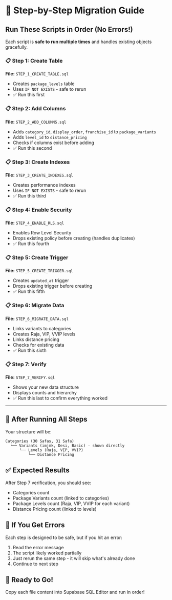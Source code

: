 # 🚀 Step-by-Step Migration Guide

## Run These Scripts in Order (No Errors!)

Each script is **safe to run multiple times** and handles existing objects gracefully.

### 📋 Step 1: Create Table
**File:** `STEP_1_CREATE_TABLE.sql`
- Creates `package_levels` table
- Uses `IF NOT EXISTS` - safe to rerun
- ✅ Run this first

### 📋 Step 2: Add Columns
**File:** `STEP_2_ADD_COLUMNS.sql`
- Adds `category_id`, `display_order`, `franchise_id` to `package_variants`
- Adds `level_id` to `distance_pricing`
- Checks if columns exist before adding
- ✅ Run this second

### 📋 Step 3: Create Indexes
**File:** `STEP_3_CREATE_INDEXES.sql`
- Creates performance indexes
- Uses `IF NOT EXISTS` - safe to rerun
- ✅ Run this third

### 📋 Step 4: Enable Security
**File:** `STEP_4_ENABLE_RLS.sql`
- Enables Row Level Security
- Drops existing policy before creating (handles duplicates)
- ✅ Run this fourth

### 📋 Step 5: Create Trigger
**File:** `STEP_5_CREATE_TRIGGER.sql`
- Creates `updated_at` trigger
- Drops existing trigger before creating
- ✅ Run this fifth

### 📋 Step 6: Migrate Data
**File:** `STEP_6_MIGRATE_DATA.sql`
- Links variants to categories
- Creates Raja, VIP, VVIP levels
- Links distance pricing
- Checks for existing data
- ✅ Run this sixth

### 📋 Step 7: Verify
**File:** `STEP_7_VERIFY.sql`
- Shows your new data structure
- Displays counts and hierarchy
- ✅ Run this last to confirm everything worked

---

## 🎯 After Running All Steps

Your structure will be:
```
Categories (30 Safas, 31 Safa)
  └── Variants (imjmk, Desi, Basic) - shown directly
      └── Levels (Raja, VIP, VVIP)
          └── Distance Pricing
```

## ✅ Expected Results

After Step 7 verification, you should see:
- Categories count
- Package Variants count (linked to categories)
- Package Levels count (Raja, VIP, VVIP for each variant)
- Distance Pricing count (linked to levels)

## 🔧 If You Get Errors

Each step is designed to be safe, but if you hit an error:
1. Read the error message
2. The script likely worked partially
3. Just rerun the same step - it will skip what's already done
4. Continue to next step

## 🚀 Ready to Go!

Copy each file content into Supabase SQL Editor and run in order!

